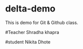 # delta-demo
This is demo for Git &amp; Github class.

#Teacher
Shradha khapra

#student
Nikita Dhote